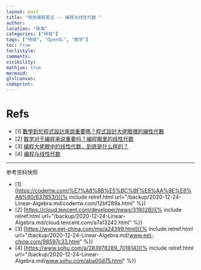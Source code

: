 ```yaml
---
layout: post
title: "特效编程笔记 -- 编程与线性代数 "
author:
location: "珠海"
categories: ["特效"]
tags: ["特效", "OpenGL", "数学"]
toc: true
toclistyle:
comments:
visibility:
mathjax: true
mermaid:
glslcanvas:
codeprint:
---
```



# Refs

- [1] [數學對於程式設計來說重要嗎？程式設計大佬眼裡的線性代數](https://codertw.com/%E7%A8%8B%E5%BC%8F%E8%AA%9E%E8%A8%80/637653/)
- [2] [数学对于编程来说重要吗？编程眼里的线性代数](https://cloud.tencent.com/developer/news/319028)
- [3] [编程大佬眼中的线性代数，到底是什么样的？](https://www.eet-china.com/mp/a24399.html)
- [4] [编程与线性代数 ](https://www.sohu.com/a/283978289_701814)

-----

<font class='ref_snapshot'>参考资料快照</font>

- [1] [https://codertw.com/%E7%A8%8B%E5%BC%8F%E8%AA%9E%E8%A8%80/637653/]({% include relref.html url="/backup/2020-12-24-Linear-Algebra.md/codertw.com/12bf289a.html" %})
- [2] [https://cloud.tencent.com/developer/news/319028]({% include relref.html url="/backup/2020-12-24-Linear-Algebra.md/cloud.tencent.com/a7a13242.html" %})
- [3] [https://www.eet-china.com/mp/a24399.html]({% include relref.html url="/backup/2020-12-24-Linear-Algebra.md/www.eet-china.com/98597c33.html" %})
- [4] [https://www.sohu.com/a/283978289_701814]({% include relref.html url="/backup/2020-12-24-Linear-Algebra.md/www.sohu.com/aba00d75.html" %})
